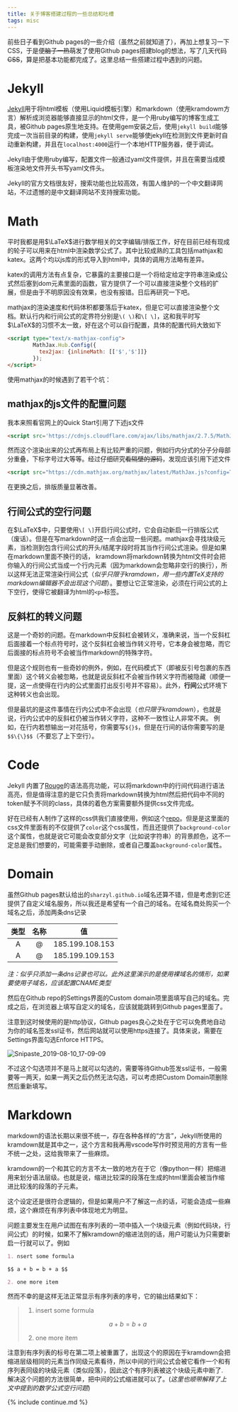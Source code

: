 ```yaml
---
title: 关于博客搭建过程的一些总结和吐槽
tags: misc
---
```


前些日子看到Github pages的一些介绍（虽然之前就知道了），再加上想复习一下CSS，于是便<del>脑子一热</del>萌发了使用Github pages搭建blog的想法，写了几天代码<del>CSS</del>，算是把基本功能都完成了。这里总结一些搭建过程中遇到的问题。 

# Jekyll

[Jekyll](https://jekyllrb.com)用于将html模板（使用Liquid模板引擎）和markdown（使用kramdowm方言）解析成浏览器能够直接显示的html文件，是一个用ruby编写的博客生成工具，被Github pages原生地支持。在使用gem安装之后，使用`jekyll build`能够完成一次当前目录的构建，使用`jekyll serve`能够使jekyll在检测到文件更新时自动重新构建，并且在`localhost:4000`运行一个本地HTTP服务器，便于调试。

Jekyll由于使用ruby编写，配置文件一般通过yaml文件提供，并且在需要当成模板渲染地文件开头书写yaml文件头。

Jekyll的官方文档很友好，搜索功能也比较高效，有国人维护的一个中文翻译网站，不过遗憾的是中文翻译网站不支持搜索功能。

# Math

平时我都是用$\LaTeX$进行数学相关的文字编辑/排版工作，好在目前已经有现成的轮子可以用来在html中渲染数学公式了。其中比较成熟的工具包括mathjax和katex。这两个均以js库的形式导入到html中，具体的调用方法略有差异。

katex的调用方法有点复杂，它暴露的主要接口是一个将给定给定字符串渲染成公式然后塞到dom元素里面的函数，官方提供了一个可以直接渲染整个文档的扩展，但是由于不明原因没有效果，也没有报错。日后再研究一下吧。

mathjax的渲染速度和代码体积都要落后于katex，但是它可以直接渲染整个文档。默认行内和行间公式的定界符分别是`\( \)`和`\[ \]`，这和我平时写 $\LaTeX$的习惯不太一致，好在这个可以自行配置，具体的配置代码大致如下

```html
<script type="text/x-mathjax-config">
        MathJax.Hub.Config({
          tex2jax: {inlineMath: [['$','$']]}
        });
</script>
```

使用mathjax的时候遇到了若干个坑：

## mathjax的js文件的配置问题
我本来照看官网上的Quick Start引用了下述js文件

```html
<script src='https://cdnjs.cloudflare.com/ajax/libs/mathjax/2.7.5/MathJax.js?config=TeX-MML-AM_CHTML' async></script>
```

然而这个渲染出来的公式再布局上有比较严重的问题，例如行内分式的分子分母部分重叠，下标字号过大等等。经过仔细研究<del>看隔壁的源码</del>，发现应该引用下述文件

```html
<script src="https://cdn.mathjax.org/mathjax/latest/MathJax.js?config=TeX-AMS-MML_HTMLorMML" async></script>
```
在更换之后，排版质量显著改善。

## 行间公式的空行问题
在$\LaTeX$中，只要使用`\[ \]`开启行间公式时，它会自动新启一行排版公式（废话）。但是在写markdown时这一点会出现一些问题。mathjax会寻找块级元素，当检测到包含行间公式的开头/结尾字段时将其当作行间公式渲染。但是如果在markdown里面不换行的话，
kramdown将markdown转换为html文件时会把你输入的行间公式当成一个行内元素（因为markdown会忽略非空行的换行），所以这样无法正常渲染行间公式（*似乎只限于kramdown，用一些内置$TeX$支持的markdown编辑器不会出现这个问题*）。要想让它正常渲染，必须在行间公式的上下空行，使得它被翻译为html的`<p>`标签。

## 反斜杠的转义问题
这是一个奇妙的问题。在markdown中反斜杠会被转义，准确来说，当一个反斜杠后面接着一个标点符号时，这个反斜杠会被当作转义符号，它本身会被忽略，而它后面接的标点符号不会被当作markdown的特殊字符。

但是这个规则也有一些奇妙的例外，例如，在代码模式下（即被反引号包裹的东西里面）这个转义会被忽略，也就是说反斜杠不会被当作转义字符而被隐藏（顺便一提，这一点使得在行内的公式里面打出反引号并不容易）。此外，**行间**公式环境下这种转义也会出现。

但是最坑的是这件事情在行内公式中不会出现（*也只限于kramdown*），也就是说，行内公式中的反斜杠仍被当作转义字符，这种不一致性让人非常不爽。
例如，在行内若想输出一对花括号，你需要写`${}$`，但是在行间的话你需要写的是`$$\{\}$$`（不要忘了上下空行）。


# Code
Jekyll 内置了[Rouge](http://rouge.jneen.net/)的语法高亮功能，可以将markdown中的行间代码进行语法高亮，但是值得注意的是它只负责将markdown转换为html然后把代码中不同的token赋予不同的class，具体的着色方案需要额外提供css文件完成。

好在已经有人制作了这样的css供我们直接使用，例如这个[repo](https://github.com/jwarby/jekyll-pygments-themes)。但是是这里面的css文件里面有的不仅提供了`color`这个css属性，而且还提供了`background-color`这个属性，也就是说它可能会改变部分文字（比如说字符串）的背景颜色，这不一定总是我们想要的，可能需要手动删除，或者自己覆盖`background-color`属性。

# Domain
虽然Github pages默认给出的`sharzyl.github.io`域名还算不错，但是考虑到它还提供了自定义域名服务，所以我还是希望有一个自己的域名。在域名商处购买一个域名之后，添加两条dns记录

类型| 名称| 值
:-:|:-:|:-:
A|@|185.199.108.153
A|@|185.199.109.153

*注：似乎只添加一条dns记录也可以。此外这里演示的是使用裸域名的情形，如果要使用子域名，应该配置CNAME类型*

然后在Github repo的Settings界面的Custom domain项里面填写自己的域名。完成之后，在浏览器上填写自定义的域名，应该就能跳转到Github pages里面了。

注意到这时候使用的是http协议，Github pages良心之处在于它可以免费地自动为你的域名签发ssl证书，然后网站就可以使用https连接了。具体来说，需要在Settings界面勾选Enforce HTTPS。

![Snipaste_2019-08-10_17-09-09](https://i.loli.net/2019/08/10/7nKa45hJZixroLG.png)

不过这个勾选项并不是马上就可以勾选的，需要等待Github签发ssl证书，一般需要等一两天，如果一两天之后仍然无法勾选，可以考虑把Custom Domain项删除然后重新填写。

# Markdown
markdown的语法长期以来很不统一，存在各种各样的“方言”，Jekyll所使用的kramdown就是其中之一，这个方言和我再用vscode写作时预览用的方言有一些不统一之处，这给我带来了一些麻烦。

kramdown的一个和其它的方言不太一致的地方在于它（像python一样）把缩进用来划分语法层级。也就是说，缩进比较深的段落在生成的html里面会被当作缩进比较浅的段落的子元素。

这个设定还是很符合逻辑的，但是如果用户不了解这一点的话，可能会造成一些麻烦，这个麻烦在有序列表中体现地尤为明显。

问题主要发生在用户试图在有序列表的一项中插入一个块级元素（例如代码块，行间公式）的时候，如果不了解kramdown的缩进法则的话，用户可能认为只需要新启一行就可以了。例如
```markdown
1. nsert some formula

$$ a + b = b + a $$

2. one more item
```

然而不幸的是这样无法正常显示有序列表的序号，它的输出结果如下：

>1. insert some formula
>
>$$ a + b = b + a $$
>
>2. one more item

注意到有序列表的标号在第二项上被重置了，出现这个的原因在于kramdown会把缩进层级相同的元素当作同级元素看待，所以中间的行间公式会被它看作一个和有序列表同级的块级元素（类似段落），因此这个有序列表被这个块级元素中断了. 解决这个问题的方法很简单，把中间的公式缩进就可以了。(*这里也顺带解释了上文中提到的数学公式空行问题*)

{% include continue.md %}